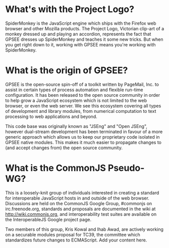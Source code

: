 # What's with the Project Logo? #

SpiderMonkey is the JavaScript engine which ships with the Firefox web browser and other Mozilla products. The Project Logo, Victorian clip-art of a monkey dressed up and playing an accordion, represents the fact that GPSEE dresses up SpiderMonkey and teaches it some new tricks. But when you get right down to it, working with GPSEE means you're working with SpiderMonkey.

# What is the origin of GPSEE? #

GPSEE is the open-source spin-off of a toolkit written by PageMail, Inc. to assist in certain types of process automation and flexible run-time configuration. It has been released to the open source community in order to help grow a JavaScript ecosystem which is not limited to the web browser, or even the web server. We see this ecosystem covering all types of development and library modules, from numerical computation to text processing to web applications and beyond.

This code base was originally known as "JSEng" and "Open JSEng", however dual-stream development has been terminated in favour of a more generic approach which allows us to keep our proprietary code isolated in GPSEE native modules. This makes it much easier to propagate changes to (and accept changes from) the open source community.

# What is the CommonJS Pseudo-WG? #

This is a loosely-knit group of individuals interested in creating a standard for interoperable JavaScript hosts in and outside of the web browser. Discussions are held on the CommonJS Google Group, #commonjs on irc.freenode.org, standards and proposals are documented in the wiki at http://wiki.commonjs.org, and interoperability test suites are available on the InteroperableJS Google project page.

Two members of this group, Kris Kowal and Ihab Awad, are actively working on a securable modules proposal for TC39, the committee which standardizes future changes to ECMAScript.
Add your content here.